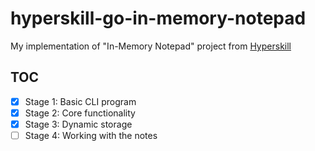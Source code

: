 # hyperskill-go-in-memory-notepad

My implementation of "In-Memory Notepad" project from [Hyperskill][hyperskill]

## TOC

- [x] Stage 1: Basic CLI program
- [x] Stage 2: Core functionality
- [x] Stage 3: Dynamic storage
- [ ] Stage 4: Working with the notes

[hyperskill]: https://hyperskill.org/

